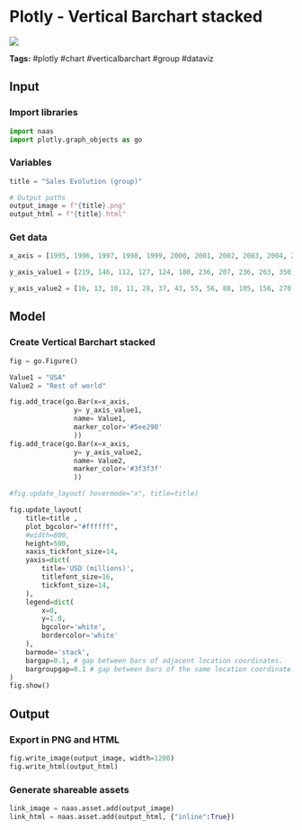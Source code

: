 # Plotly - Vertical Barchart stacked
<a href="https://app.naas.ai/user-redirect/naas/downloader?url=https://raw.githubusercontent.com/jupyter-naas/awesome-notebooks/master/Plotly/Plotly_Vertical_Barchart_stacked.ipynb" target="_parent"><img src="https://naasai-public.s3.eu-west-3.amazonaws.com/open_in_naas.svg"/></a>

**Tags:** #plotly #chart #verticalbarchart #group #dataviz

## Input

### Import libraries


```python
import naas
import plotly.graph_objects as go
```

### Variables


```python
title = "Sales Evolution (group)"

# Output paths
output_image = f"{title}.png"
output_html = f"{title}.html"
```

### Get data


```python
x_axis = [1995, 1996, 1997, 1998, 1999, 2000, 2001, 2002, 2003, 2004, 2005, 2006, 2007, 2008, 2009, 2010, 2011, 2012]

y_axis_value1 = [219, 146, 112, 127, 124, 180, 236, 207, 236, 263, 350, 430, 474, 526, 488, 537, 500, 439]

y_axis_value2 = [16, 13, 10, 11, 28, 37, 43, 55, 56, 88, 105, 156, 270, 299, 340, 403, 549, 499]
```

## Model

### Create Vertical Barchart stacked


```python
fig = go.Figure()

Value1 = "USA"
Value2 = "Rest of world"

fig.add_trace(go.Bar(x=x_axis,
                y= y_axis_value1,
                name= Value1,
                marker_color='#5ee290'
                ))
fig.add_trace(go.Bar(x=x_axis,
                y= y_axis_value2,
                name= Value2,
                marker_color='#3f3f3f'
                ))

#fig.update_layout( hovermode="x", title=title)

fig.update_layout(
    title=title ,
    plot_bgcolor="#ffffff",
    #width=800,
    height=500,
    xaxis_tickfont_size=14,
    yaxis=dict(
        title='USD (millions)',
        titlefont_size=16,
        tickfont_size=14,
    ),
    legend=dict(
        x=0,
        y=1.0,
        bgcolor='white',
        bordercolor='white'
    ),
    barmode='stack',
    bargap=0.1, # gap between bars of adjacent location coordinates.
    bargroupgap=0.1 # gap between bars of the same location coordinate.
)
fig.show()
```

## Output

### Export in PNG and HTML


```python
fig.write_image(output_image, width=1200)
fig.write_html(output_html)
```

### Generate shareable assets


```python
link_image = naas.asset.add(output_image)
link_html = naas.asset.add(output_html, {"inline":True})
```
